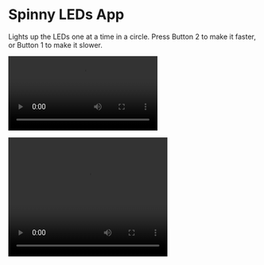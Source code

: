 # Spinny LEDs App

Lights up the LEDs one at a time in a circle. Press Button 2 to make it faster, or Button 1 to make it slower.

![](video.MOV)

<video width="320" height="240" controls>
  <source src="video.MOV" type="video/mp4">
</video>
